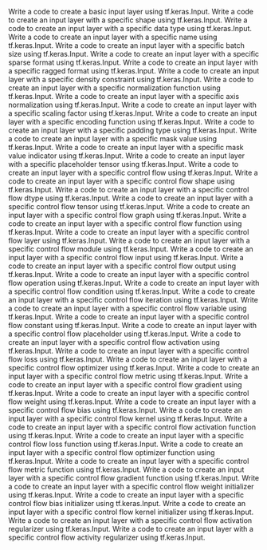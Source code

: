 Write a code to create a basic input layer using tf.keras.Input.
Write a code to create an input layer with a specific shape using tf.keras.Input.
Write a code to create an input layer with a specific data type using tf.keras.Input.
Write a code to create an input layer with a specific name using tf.keras.Input.
Write a code to create an input layer with a specific batch size using tf.keras.Input.
Write a code to create an input layer with a specific sparse format using tf.keras.Input.
Write a code to create an input layer with a specific ragged format using tf.keras.Input.
Write a code to create an input layer with a specific density constraint using tf.keras.Input.
Write a code to create an input layer with a specific normalization function using tf.keras.Input.
Write a code to create an input layer with a specific axis normalization using tf.keras.Input.
Write a code to create an input layer with a specific scaling factor using tf.keras.Input.
Write a code to create an input layer with a specific encoding function using tf.keras.Input.
Write a code to create an input layer with a specific padding type using tf.keras.Input.
Write a code to create an input layer with a specific mask value using tf.keras.Input.
Write a code to create an input layer with a specific mask value indicator using tf.keras.Input.
Write a code to create an input layer with a specific placeholder tensor using tf.keras.Input.
Write a code to create an input layer with a specific control flow using tf.keras.Input.
Write a code to create an input layer with a specific control flow shape using tf.keras.Input.
Write a code to create an input layer with a specific control flow dtype using tf.keras.Input.
Write a code to create an input layer with a specific control flow tensor using tf.keras.Input.
Write a code to create an input layer with a specific control flow graph using tf.keras.Input.
Write a code to create an input layer with a specific control flow function using tf.keras.Input.
Write a code to create an input layer with a specific control flow layer using tf.keras.Input.
Write a code to create an input layer with a specific control flow module using tf.keras.Input.
Write a code to create an input layer with a specific control flow input using tf.keras.Input.
Write a code to create an input layer with a specific control flow output using tf.keras.Input.
Write a code to create an input layer with a specific control flow operation using tf.keras.Input.
Write a code to create an input layer with a specific control flow condition using tf.keras.Input.
Write a code to create an input layer with a specific control flow iteration using tf.keras.Input.
Write a code to create an input layer with a specific control flow variable using tf.keras.Input.
Write a code to create an input layer with a specific control flow constant using tf.keras.Input.
Write a code to create an input layer with a specific control flow placeholder using tf.keras.Input.
Write a code to create an input layer with a specific control flow activation using tf.keras.Input.
Write a code to create an input layer with a specific control flow loss using tf.keras.Input.
Write a code to create an input layer with a specific control flow optimizer using tf.keras.Input.
Write a code to create an input layer with a specific control flow metric using tf.keras.Input.
Write a code to create an input layer with a specific control flow gradient using tf.keras.Input.
Write a code to create an input layer with a specific control flow weight using tf.keras.Input.
Write a code to create an input layer with a specific control flow bias using tf.keras.Input.
Write a code to create an input layer with a specific control flow kernel using tf.keras.Input.
Write a code to create an input layer with a specific control flow activation function using tf.keras.Input.
Write a code to create an input layer with a specific control flow loss function using tf.keras.Input.
Write a code to create an input layer with a specific control flow optimizer function using tf.keras.Input.
Write a code to create an input layer with a specific control flow metric function using tf.keras.Input.
Write a code to create an input layer with a specific control flow gradient function using tf.keras.Input.
Write a code to create an input layer with a specific control flow weight initializer using tf.keras.Input.
Write a code to create an input layer with a specific control flow bias initializer using tf.keras.Input.
Write a code to create an input layer with a specific control flow kernel initializer using tf.keras.Input.
Write a code to create an input layer with a specific control flow activation regularizer using tf.keras.Input.
Write a code to create an input layer with a specific control flow activity regularizer using tf.keras.Input.